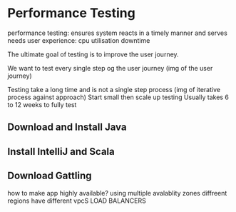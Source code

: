 # Performance Testing


performance testing:
ensures system reacts in a timely manner and serves needs
user experience: 
cpu utilisation
downtime

The ultimate goal of testing is to improve the user journey.

We want to test every single step og the user journey (img of the user journey)

Testing take a long time and is not a single step process (img of iterative process against approach)
Start small then scale up testing
Usually takes 6 to 12 weeks to fully test

## Download and Install Java

## Install IntelliJ and Scala

## Download Gattling


how to make app highly available?
using multiple avalablity zones
diffreent regions have different vpcS LOAD BALANCERS 
